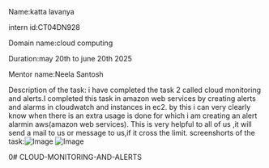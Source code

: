 Name:katta lavanya

intern id:CT04DN928

Domain name:cloud computing

Duration:may 20th to june 20th 2025

Mentor name:Neela Santosh

Description of the task:
i have completed the task 2 called cloud monitoring and alerts.I completed this task in amazon web services by creating alerts and alarms in cloudwatch and instances in ec2.
by this i can very clearly know when there is an extra usage is done for which i am creating an alert alarmin aws(amazon web services).
This is very helpful to all of us ,it will send a mail to us or message to us,if it cross the limit.
screenshorts of the task:![Image](https://github.com/user-attachments/assets/f06b114c-1fd3-4b0f-9177-557b87c4c990)
![Image](https://github.com/user-attachments/assets/05ddaae7-75e7-4868-b080-91a43a5cfce1)















0# CLOUD-MONITORING-AND-ALERTS
